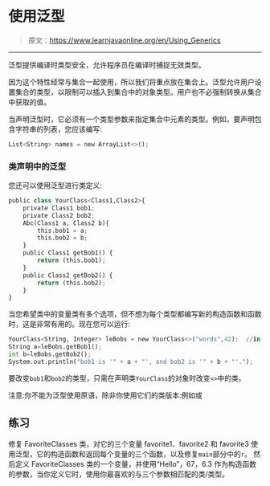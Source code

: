 # 使用泛型

> 原文：<https://www.learnjavaonline.org/en/Using_Generics>

* * *

泛型提供编译时类型安全，允许程序员在编译时捕捉无效类型。

因为这个特性经常与集合一起使用，所以我们将重点放在集合上。泛型允许用户设置集合的类型，以限制可以插入到集合中的对象类型。用户也不必强制转换从集合中获取的值。

当声明泛型时，它必须有一个类型参数来指定集合中元素的类型。例如，要声明包含字符串的列表，您应该编写:

```py
List<String> names = new ArrayList<>(); 
```

### 类声明中的泛型

您还可以使用泛型进行类定义:

```py
public class YourClass<Class1,Class2>{
    private Class1 bob1;
    private Class2 bob2;
    Abc(Class1 a, Class2 b){
        this.bob1 = a;
        this.bob2 = b;
    }
    public Class1 getBob1() {
        return (this.bob1);
    }
    public Class2 getBob2() {
        return (this.bob2);
    }
} 
```

当您希望类中的变量类有多个选项，但不想为每个类型都编写新的构造函数和函数时，这是非常有用的。现在您可以运行:

```py
YourClass<String, Integer> leBobs = new YourClass<>("words",42);  //in this case, <> is the same as putting <String, Integer>
String a=leBobs.getBob1();
int b=leBobs.getBob2();
System.out.println("bob1 is '" + a + "', and bob2 is '" + b + "'."); 
```

要改变`bob1`和`bob2`的类型，只需在声明类`YourClass`的对象时改变`<>`中的类。

注意:你不能为泛型使用原语，除非你使用它们的类版本:例如或

## 练习

修复 FavoriteClasses 类，对它的三个变量 favorite1、favorite2 和 favorite3 使用泛型，它的构造函数和返回每个变量的三个函数，以及修复`main`部分中的`r`。
然后定义 FavoriteClasses 类的一个变量，并使用“Hello”，67，6.3 作为构造函数的参数，当你定义它时，使用你最喜欢的与三个参数相匹配的类/类型。